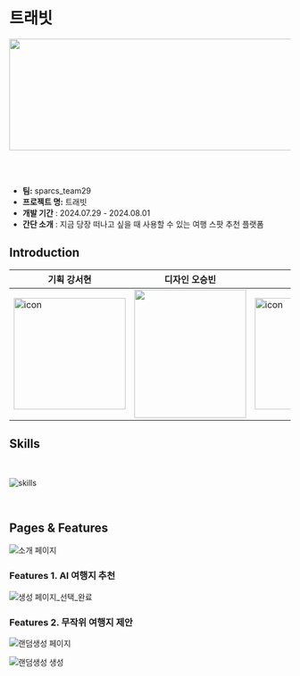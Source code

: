 # 트래빗

<img src="https://github.com/user-attachments/assets/275f99db-196d-4be9-9e46-e626436a4e47" width="800" height="200">

</br></br>

- **팀:** sparcs_team29
- **프로젝트 명:** 트래빗
- **개발 기간** : 2024.07.29 - 2024.08.01
- **간단 소개** : 지금 당장 떠나고 싶을 때 사용할 수 있는 여행 스팟 추천 플랫폼

  
## Introduction
|기획 강서현|디자인 오승빈|FE 강한림|BE 이영재|
|------|---|---|--|
|<img width="200" height="200" alt="icon" src="https://github.com/user-attachments/assets/782bff1a-a6c4-407b-8967-c4bd540ba530">|<img src="https://github.com/user-attachments/assets/782bff1a-a6c4-407b-8967-c4bd540ba530"  width="200" height="230">|<img width="200" height="200" alt="icon" src="https://github.com/user-attachments/assets/782bff1a-a6c4-407b-8967-c4bd540ba530">|<img src="https://github.com/user-attachments/assets/4d4e81c4-2894-4e42-a88a-6076f2ce8c6d"  width="210" height="230">|

## Skills

</br>

![skills](https://github.com/user-attachments/assets/1f2c5e97-fe01-4a77-9faf-273a89544781)

</br>

## Pages & Features

![소개 페이지](https://github.com/user-attachments/assets/93220071-2c74-4e97-8986-5db631b1d343)


### Features 1. AI 여행지 추천

![생성 페이지_선택_완료](https://github.com/user-attachments/assets/e1b37c2d-a0db-4469-9386-df7fe8971aeb)

### Features 2. 무작위 여행지 제안

![랜덤생성 페이지](https://github.com/user-attachments/assets/cfd7991c-76db-422c-9d50-0cd1e04bfba8)

![랜덤생성 생성](https://github.com/user-attachments/assets/41be0e00-b6e4-4593-a2d2-025e3ffddb59)




